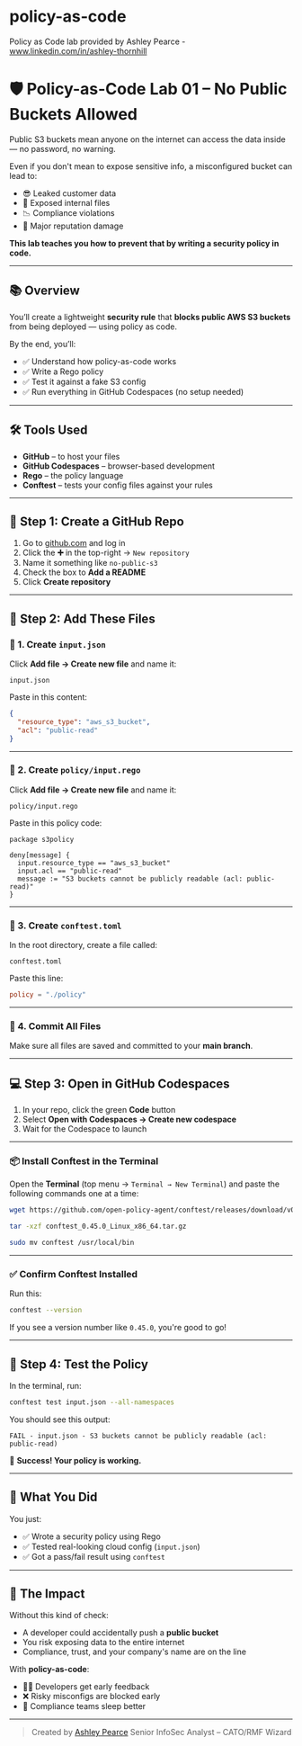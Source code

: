 # policy-as-code
Policy as Code lab provided by Ashley Pearce - www.linkedin.com/in/ashley-thornhill


# 🛡️ Policy-as-Code Lab 01 – No Public Buckets Allowed

Public S3 buckets mean anyone on the internet can access the data inside — no password, no warning.

Even if you don't mean to expose sensitive info, a misconfigured bucket can lead to:

* 😎 Leaked customer data
* 📂 Exposed internal files
* 📉 Compliance violations
* 🚨 Major reputation damage

**This lab teaches you how to prevent that by writing a security policy in code.**

---

## 📚 Overview

You’ll create a lightweight **security rule** that **blocks public AWS S3 buckets** from being deployed — using policy as code.

By the end, you’ll:

* ✅ Understand how policy-as-code works
* ✅ Write a Rego policy
* ✅ Test it against a fake S3 config
* ✅ Run everything in GitHub Codespaces (no setup needed)

---

## 🛠️ Tools Used

* **GitHub** – to host your files
* **GitHub Codespaces** – browser-based development
* **Rego** – the policy language
* **Conftest** – tests your config files against your rules

---

## 🚀 Step 1: Create a GitHub Repo

1. Go to [github.com](https://github.com) and log in
2. Click the **➕** in the top-right → `New repository`
3. Name it something like `no-public-s3`
4. Check the box to **Add a README**
5. Click **Create repository**

---

## 📂 Step 2: Add These Files

### 🔸 1. Create `input.json`

Click **Add file → Create new file** and name it:

```
input.json
```

Paste in this content:

```json
{
  "resource_type": "aws_s3_bucket",
  "acl": "public-read"
}
```

---

### 🔸 2. Create `policy/input.rego`

Click **Add file → Create new file** and name it:

```
policy/input.rego
```

Paste in this policy code:

```rego
package s3policy

deny[message] {
  input.resource_type == "aws_s3_bucket"
  input.acl == "public-read"
  message := "S3 buckets cannot be publicly readable (acl: public-read)"
}
```

---

### 🔸 3. Create `conftest.toml`

In the root directory, create a file called:

```
conftest.toml
```

Paste this line:

```toml
policy = "./policy"
```

---

### 🔸 4. Commit All Files

Make sure all files are saved and committed to your **main branch**.

---

## 💻 Step 3: Open in GitHub Codespaces

1. In your repo, click the green **Code** button
2. Select **Open with Codespaces → Create new codespace**
3. Wait for the Codespace to launch

---

### 📦 Install Conftest in the Terminal

Open the **Terminal** (top menu → `Terminal → New Terminal`) and paste the following commands one at a time:

```bash
wget https://github.com/open-policy-agent/conftest/releases/download/v0.45.0/conftest_0.45.0_Linux_x86_64.tar.gz
```

```bash
tar -xzf conftest_0.45.0_Linux_x86_64.tar.gz
```

```bash
sudo mv conftest /usr/local/bin
```

---

### ✅ Confirm Conftest Installed

Run this:

```bash
conftest --version
```

If you see a version number like `0.45.0`, you're good to go!

---

## 🧪 Step 4: Test the Policy

In the terminal, run:

```bash
conftest test input.json --all-namespaces
```

You should see this output:

```
FAIL - input.json - S3 buckets cannot be publicly readable (acl: public-read)
```

🎉 **Success! Your policy is working.**

---

## 🌟 What You Did

You just:

* ✅ Wrote a security policy using Rego
* ✅ Tested real-looking cloud config (`input.json`)
* ✅ Got a pass/fail result using `conftest`

---

## 🔐 The Impact

Without this kind of check:

* A developer could accidentally push a **public bucket**
* You risk exposing data to the entire internet
* Compliance, trust, and your company's name are on the line

With **policy-as-code**:

* 👨‍💻 Developers get early feedback
* ❌ Risky misconfigs are blocked early
* 🛌 Compliance teams sleep better

---

> Created by [Ashley Pearce](https://www.linkedin.com/in/ashley-thornhill)
> Senior InfoSec Analyst – CATO/RMF Wizard
